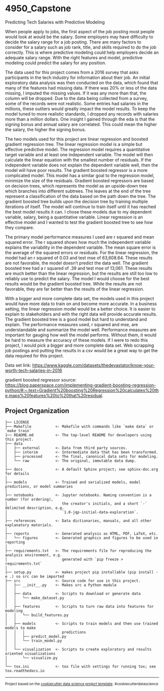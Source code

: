 4950_Capstone
==============================

Predicting Tech Salaries with Predictive Modeling

When people apply to jobs, the first aspect of the job posting most people would look at would be the salary. Some employers may have difficulty 
to decide the salary range for a job posting. There are many factors to consider for a salary such as job rank, title, and skills required to do the job 
correctly. This is where predictive modeling could help employers decide an adequate salary range. With the right features and model, predictive modeling 
could predict the salary for any position.

The data used for this project comes from a 2016 survey that asks participants in the tech industry for information about their job. An initial 
exploratory data analysis was then conducted on the data, which found that many of the features had missing data. If there was 20% or less of the data 
missing, I imputed the missing values. If it was any more than that, the column will be dropped. Due to the data being collected from a survey, some of 
the records were not realistic. Some entries had salaries in the millions, these outliers would greatly impact the model results. To keep the model tuned 
to more realistic standards, I dropped any records with salaries more than a million dollars. One insight I gained through the eda is that the signing 
bonus and annual salary are correlated. This could mean the higher the salary, the higher the signing bonus.

The two models used for this project are linear regression and boosted gradient regression tree. The linear regression model is a simple but 
effective predictive model. The regression model requires a quantitative target variable and at least one independent variable. The model will then 
calculate the linear equation with the smallest number of residuals. If the independent variable does not explain the dependent variable well, then the 
model will have poor results. The gradient boosted regressor is a more complicated model. This model has a similar goal to the regression model, minimize 
the size of the residuals. Gradient boosted regressors are based on decision trees, which represents the model as an upside-down tree which branches into 
different subtrees. The leaves at the end of the tree represent a classification of the data based on the path down the tree. The gradient boosted tree 
builds upon the decision tree by training multiple iterations of itself. The model will continue to train itself until it has reached the best model 
results it can. I chose these models due to my dependent variable, salary, being a quantitative variable. Linear regression is an effective model and I 
wanted to test the gradient boosted tree to see how they compare.

The primary model performance measures I used are r squared and mean squared error. The r squared shows how much the independent variable 
explains the variability in the dependent variable. The mean square error is the average of the squared errors or residuals. For the linear regression, 
the model had an r squared of 0.03 and test mse of 63,608.64. These results are not favorable, the model doesn’t predict the data well. The gradient 
boosted tree had a r squared of .39 and test mse of 13,061. These results are much better than the linear regression, but the results are still too low 
to reliably use to predict the salary. The model I would choose for the best results would be the gradient boosted tree. While the results are not 
favorable, they are far better than the results of the linear regression.

With a bigger and more complete data set, the models used in this project would have more data to train on and become more accurate. In a 
business setting, the linear regression model would be a better choice. It is easier to explain to stakeholders and with the right data will provide 
accurate results. The gradient boosted tree is a good model but hard to understand and explain. The performance measures used, r squared and mse, are 
understandable and summarize the model well. Performance measures are important for gauging how well the model performs. Without them, it would be hard 
to measure the accuracy of these models. If I were to redo this project, I would pick a bigger and more complete data set. Web scrapping job postings and putting the results in a csv would be a great way to get the data required for this project.


Data set link: https://www.kaggle.com/datasets/thedevastator/know-your-worth-tech-salaries-in-2016 

gradient boosted regressor source: https://blog.paperspace.com/implementing-gradient-boosting-regression-python/#:~:text=Gradient%20boosting%20Regression%20calculates%20the,maps%20features%20to%20that%20residual. 



Project Organization
------------

    ├── LICENSE
    ├── Makefile           <- Makefile with commands like `make data` or `make train`
    ├── README.md          <- The top-level README for developers using this project.
    ├── data
    │   ├── external       <- Data from third party sources.
    │   ├── interim        <- Intermediate data that has been transformed.
    │   ├── processed      <- The final, canonical data sets for modeling.
    │   └── raw            <- The original, immutable data dump.
    │
    ├── docs               <- A default Sphinx project; see sphinx-doc.org for details
    │
    ├── models             <- Trained and serialized models, model predictions, or model summaries
    │
    ├── notebooks          <- Jupyter notebooks. Naming convention is a number (for ordering),
    │                         the creator's initials, and a short `-` delimited description, e.g.
    │                         `1.0-jqp-initial-data-exploration`.
    │
    ├── references         <- Data dictionaries, manuals, and all other explanatory materials.
    │
    ├── reports            <- Generated analysis as HTML, PDF, LaTeX, etc.
    │   └── figures        <- Generated graphics and figures to be used in reporting
    │
    ├── requirements.txt   <- The requirements file for reproducing the analysis environment, e.g.
    │                         generated with `pip freeze > requirements.txt`
    │
    ├── setup.py           <- makes project pip installable (pip install -e .) so src can be imported
    ├── src                <- Source code for use in this project.
    │   ├── __init__.py    <- Makes src a Python module
    │   │
    │   ├── data           <- Scripts to download or generate data
    │   │   └── make_dataset.py
    │   │
    │   ├── features       <- Scripts to turn raw data into features for modeling
    │   │   └── build_features.py
    │   │
    │   ├── models         <- Scripts to train models and then use trained models to make
    │   │   │                 predictions
    │   │   ├── predict_model.py
    │   │   └── train_model.py
    │   │
    │   └── visualization  <- Scripts to create exploratory and results oriented visualizations
    │       └── visualize.py
    │
    └── tox.ini            <- tox file with settings for running tox; see tox.readthedocs.io


--------

<p><small>Project based on the <a target="_blank" href="https://drivendata.github.io/cookiecutter-data-science/">cookiecutter data science project template</a>. #cookiecutterdatascience</small></p>
